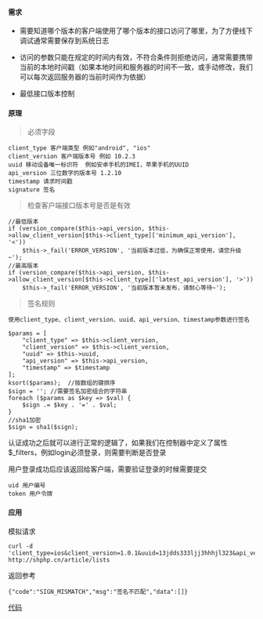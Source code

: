 #### 需求

- 需要知道哪个版本的客户端使用了哪个版本的接口访问了哪里，为了方便线下调试通常需要保存到系统日志

- 访问的参数只能在规定的时间内有效，不符合条件则拒绝访问，通常需要携带当前的本地时间戳（如果本地时间和服务器的时间不一致，或手动修改，我们可以每次返回服务器的当前时间作为依据）

- 最低接口版本控制


#### 原理

> 必须字段
```
client_type 客户端类型 例如"android", "ios"
client_version 客户端版本号 例如 10.2.3
uuid 移动设备唯一标识符  例如安卓手机的IMEI，苹果手机的UUID
api_version 三位数字的版本号 1.2.10
timestamp 请求时间戳
signature 签名
```

> 检查客户端接口版本号是否是有效
```
//最低版本
if (version_compare($this->api_version, $this->allow_client_version[$this->client_type]['minimum_api_version'], '<'))
    $this->_fail('ERROR_VERSION', '当前版本过低，为确保正常使用，请您升级~');
//最高版本
if (version_compare($this->api_version, $this->allow_client_version[$this->client_type]['latest_api_version'], '>'))
    $this->_fail('ERROR_VERSION', '当前版本暂未发布，请耐心等待~');
```

> 签名规则
```
使用client_type、client_version、uuid、api_version、timestamp参数进行签名

$params = [
    "client_type" => $this->client_version,
    "client_version" => $this->client_version,
    "uuid" => $this->uuid,
    "api_version" => $this->api_version,
    "timestamp" => $timestamp
];
ksort($params);  //按数组的键排序
$sign = ''; //需要签名加密组合的字符串
foreach ($params as $key => $val) {
    $sign .= $key . '=' . $val;
}
//sha1加密
$sign = sha1($sign);
```

认证成功之后就可以进行正常的逻辑了，如果我们在控制器中定义了属性$_filters，例如login必须登录，则需要判断是否登录

用户登录成功后应该返回给客户端，需要验证登录的时候需要提交
```
uid 用户编号
token 用户令牌
```

#### 应用

模拟请求
```
curl -d 'client_type=ios&client_version=1.0.1&uuid=13jdds333ljj3hhhjl323&api_version=1.1.2&timestamp=1642472443&signature=233232jjjj' http://shphp.cn/article/lists
```

返回参考

```
{"code":"SIGN_MISMATCH","msg":"签名不匹配","data":[]}
```

[代码](../../../SHPhp/master/app/Controller/Appserver.class.php)
